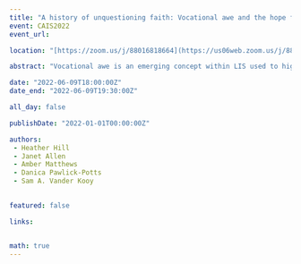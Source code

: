 ```yaml
---
title: "A history of unquestioning faith: Vocational awe and the hope for a future of “bad” librarianship"
event: CAIS2022
event_url: 

location: "[https://zoom.us/j/88016818664](https://us06web.zoom.us/j/88016818664?wd=bWlEMk1oZ3FyWTVFNXZISUh4dlZJdz09)"

abstract: "Vocational awe is an emerging concept within LIS used to highlight how narratives and metaphors involving professional self-reverence and sacredness serve to absolve librarianship of accountability for the complex and problematic legacies of institutional oppression and exploitation. This panel explores the vocational awe narrative and its implications for LIS research in two ways. First, by sharing panelists’ experiences and struggles with vocational awe and second, by engaging the LIS research community in appropriate responses to vocational awe, such as advocating for library workers and responsible allyship with marginalized groups."

date: "2022-06-09T18:00:00Z"
date_end: "2022-06-09T19:30:00Z"

all_day: false

publishDate: "2022-01-01T00:00:00Z"

authors:
 - Heather Hill
 - Janet Allen
 - Amber Matthews
 - Danica Pawlick-Potts
 - Sam A. Vander Kooy
 

featured: false

links:


math: true
---
```


